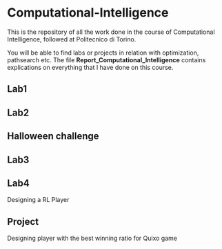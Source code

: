 # Computational-Intelligence

This is the repository of all the work done in the course of Computational Intelligence, followed at Politecnico di Torino.

You will be able to find labs or projects in relation with optimization, pathsearch etc.
The file **Report_Computational_Intelligence** contains explications on everything that I have done on this course.

## Lab1

## Lab2

## Halloween challenge

## Lab3

## Lab4
Designing a RL Player

## Project
Designing player with the best winning ratio for Quixo game
